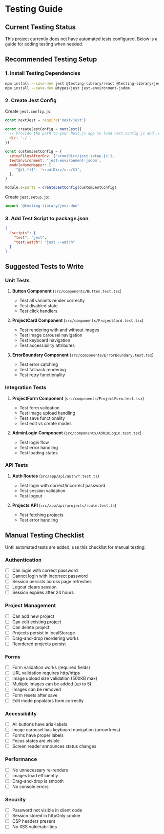# Testing Guide

## Current Testing Status

This project currently does not have automated tests configured. Below is a guide for adding testing when needed.

## Recommended Testing Setup

### 1. Install Testing Dependencies

```bash
npm install --save-dev jest @testing-library/react @testing-library/jest-dom @testing-library/user-event
npm install --save-dev @types/jest jest-environment-jsdom
```

### 2. Create Jest Config

Create `jest.config.js`:

```javascript
const nextJest = require('next/jest')

const createJestConfig = nextJest({
  // Provide the path to your Next.js app to load next.config.js and .env files in your test environment
  dir: './',
})

const customJestConfig = {
  setupFilesAfterEnv: ['<rootDir>/jest.setup.js'],
  testEnvironment: 'jest-environment-jsdom',
  moduleNameMapper: {
    '^@/(.*)$': '<rootDir>/src/$1',
  },
}

module.exports = createJestConfig(customJestConfig)
```

Create `jest.setup.js`:

```javascript
import '@testing-library/jest-dom'
```

### 3. Add Test Script to package.json

```json
{
  "scripts": {
    "test": "jest",
    "test:watch": "jest --watch"
  }
}
```

## Suggested Tests to Write

### Unit Tests

1. **Button Component** (`src/components/Button.test.tsx`)
   - Test all variants render correctly
   - Test disabled state
   - Test click handlers

2. **ProjectCard Component** (`src/components/ProjectCard.test.tsx`)
   - Test rendering with and without images
   - Test image carousel navigation
   - Test keyboard navigation
   - Test accessibility attributes

3. **ErrorBoundary Component** (`src/components/ErrorBoundary.test.tsx`)
   - Test error catching
   - Test fallback rendering
   - Test retry functionality

### Integration Tests

1. **ProjectForm Component** (`src/components/ProjectForm.test.tsx`)
   - Test form validation
   - Test image upload handling
   - Test save functionality
   - Test edit vs create modes

2. **AdminLogin Component** (`src/components/AdminLogin.test.tsx`)
   - Test login flow
   - Test error handling
   - Test loading states

### API Tests

1. **Auth Routes** (`src/app/api/auth/*.test.ts`)
   - Test login with correct/incorrect password
   - Test session validation
   - Test logout

2. **Projects API** (`src/app/api/projects/route.test.ts`)
   - Test fetching projects
   - Test error handling

## Manual Testing Checklist

Until automated tests are added, use this checklist for manual testing:

### Authentication
- [ ] Can login with correct password
- [ ] Cannot login with incorrect password
- [ ] Session persists across page refreshes
- [ ] Logout clears session
- [ ] Session expires after 24 hours

### Project Management
- [ ] Can add new project
- [ ] Can edit existing project
- [ ] Can delete project
- [ ] Projects persist in localStorage
- [ ] Drag-and-drop reordering works
- [ ] Reordered projects persist

### Forms
- [ ] Form validation works (required fields)
- [ ] URL validation requires http/https
- [ ] Image upload size validation (500KB max)
- [ ] Multiple images can be added (up to 5)
- [ ] Images can be removed
- [ ] Form resets after save
- [ ] Edit mode populates form correctly

### Accessibility
- [ ] All buttons have aria-labels
- [ ] Image carousel has keyboard navigation (arrow keys)
- [ ] Forms have proper labels
- [ ] Focus states are visible
- [ ] Screen reader announces status changes

### Performance
- [ ] No unnecessary re-renders
- [ ] Images load efficiently
- [ ] Drag-and-drop is smooth
- [ ] No console errors

### Security
- [ ] Password not visible in client code
- [ ] Session stored in httpOnly cookie
- [ ] CSP headers present
- [ ] No XSS vulnerabilities
